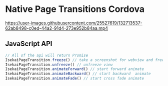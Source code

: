 # Native Page Transitions Cordova
https://user-images.githubusercontent.com/25527619/132713537-62ab8498-c0ed-44a2-91d4-273e952b84aa.mp4

## JavaScript API
```js
// All of the api will return Promise
IsekaiPageTransition.freeze() // take a screenshot for webview and freeze the view
IsekaiPageTransition.unfreeze() // unfreeze view
IsekaiPageTransition.animateForward() // start forward animate
IsekaiPageTransition.animateBackward() // start backward  animate
IsekaiPageTransition.animateFade() // start cross fade animate
```

